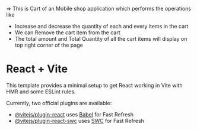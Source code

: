 => This is Cart of an Mobile shop application which performs the operations like
  * Increase and decrease the quantity of each and every items in the cart
  * We can Remove the cart item from the cart
  * The total amount and Total Quantity of all the cart items will display on top right corner of the page

# React + Vite

This template provides a minimal setup to get React working in Vite with HMR and some ESLint rules.

Currently, two official plugins are available:

- [@vitejs/plugin-react](https://github.com/vitejs/vite-plugin-react/blob/main/packages/plugin-react/README.md) uses [Babel](https://babeljs.io/) for Fast Refresh
- [@vitejs/plugin-react-swc](https://github.com/vitejs/vite-plugin-react-swc) uses [SWC](https://swc.rs/) for Fast Refresh
